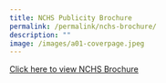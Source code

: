 ```yaml
---
title: NCHS Publicity Brochure
permalink: /permalink/nchs-brochure/
description: ""
image: /images/a01-coverpage.jpeg
---
```

[Click here to view NCHS Brochure](https://docs.google.com/presentation/d/1352_wMusO_Cx4BPp703WaUsml9rsil_Oc_ixUizbXsY/edit?usp=sharing)